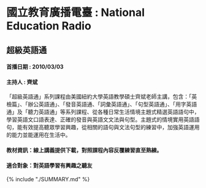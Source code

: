 # 國立教育廣播電臺 : National Education Radio
## 超級英語通
#### 首播日期 : 2010/03/03
#### 主持人 : 齊斌

「超級英語通」系列課程由美國紐約大學英語教學碩士齊斌老師主講，包含：「英檢篇」、「辦公英語通」、「發音英語通、「詞彙英語通」、「句型英語通」、「用字英語通」及「聽力英語通」等系列課程、從各種日常生活情境主題式精選英語語句中，學習英語文口語表達、正確的發音與英語文文法與句型。主題式的情境實用英語語句，能有效提高聽眾學習興趣，從相關的語句與文法句型的練習中，加強英語運用的能力並能運用在生活中。

#### 教材資訊：線上講義提供下載，對照課程內容反覆練習直至熟練。
#### 適合對象：對英語學習有興趣之聽友

{% include "./SUMMARY.md" %}
